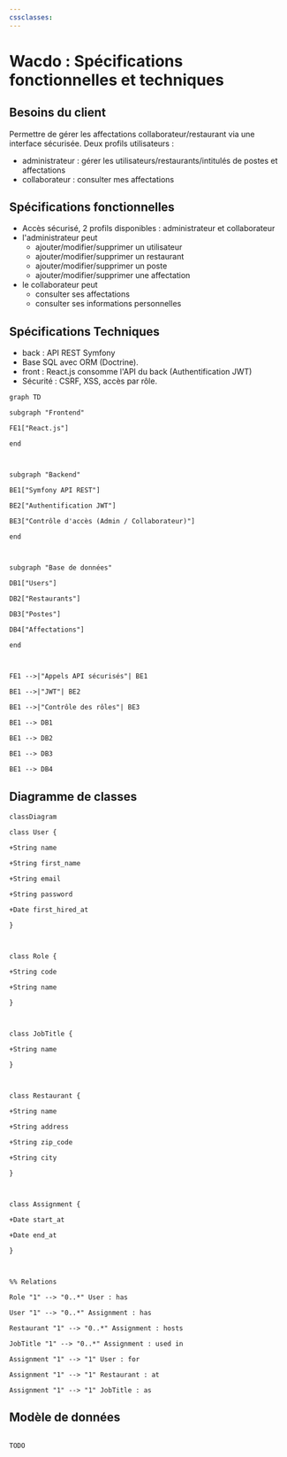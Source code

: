 ```yaml
---
cssclasses:
---
```

Wacdo : Spécifications fonctionnelles et techniques
=======================================================

## Besoins du client

Permettre de gérer les affectations collaborateur/restaurant via une interface sécurisée. Deux profils utilisateurs :  
* administrateur : gérer les utilisateurs/restaurants/intitulés de postes et affectations
* collaborateur : consulter mes affectations

## Spécifications fonctionnelles

* Accès sécurisé, 2 profils disponibles : administrateur et collaborateur
* l'administrateur peut 
	* ajouter/modifier/supprimer un utilisateur
	* ajouter/modifier/supprimer un restaurant
	* ajouter/modifier/supprimer un poste
	* ajouter/modifier/supprimer une affectation
* le collaborateur peut 
	* consulter ses affectations
	* consulter ses informations personnelles

## Spécifications Techniques

* back : API REST Symfony
* Base SQL avec ORM (Doctrine).
* front : React.js consomme l'API du back (Authentification JWT)
* Sécurité : CSRF, XSS, accès par rôle.

```mermaid
graph TD

subgraph "Frontend"

FE1["React.js"]

end

  

subgraph "Backend"

BE1["Symfony API REST"]

BE2["Authentification JWT"]

BE3["Contrôle d'accès (Admin / Collaborateur)"]

end

  

subgraph "Base de données"

DB1["Users"]

DB2["Restaurants"]

DB3["Postes"]

DB4["Affectations"]

end

  

FE1 -->|"Appels API sécurisés"| BE1

BE1 -->|"JWT"| BE2

BE1 -->|"Contrôle des rôles"| BE3

BE1 --> DB1

BE1 --> DB2

BE1 --> DB3

BE1 --> DB4
```


## Diagramme de classes


```mermaid
classDiagram

class User {

+String name

+String first_name

+String email

+String password

+Date first_hired_at

}

  

class Role {

+String code

+String name

}

  

class JobTitle {

+String name

}

  

class Restaurant {

+String name

+String address

+String zip_code

+String city

}

  

class Assignment {

+Date start_at

+Date end_at

}

  

%% Relations

Role "1" --> "0..*" User : has

User "1" --> "0..*" Assignment : has

Restaurant "1" --> "0..*" Assignment : hosts

JobTitle "1" --> "0..*" Assignment : used in

Assignment "1" --> "1" User : for

Assignment "1" --> "1" Restaurant : at

Assignment "1" --> "1" JobTitle : as

```


## Modèle de données

```mermaid

TODO

```